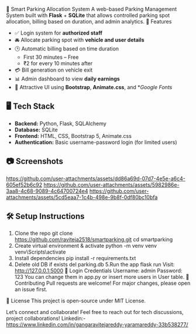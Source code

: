 🚗 Smart Parking Allocation System
A web-based Parking Management System built with **Flask** + **SQLite** that allows controlled parking spot allocation, billing based on duration, and admin analytics.
📌 Features
- ✅ Login system for **authorized staff**
- 🚘 Allocate parking spot with **vehicle and user details**
- 🕒 Automatic billing based on time duration
  - First 30 minutes – Free
  - ₹2 for every 10 minutes after
- 💳 Bill generation on vehicle exit
- 📊 Admin dashboard to view **daily earnings**
- 🎨 Attractive UI using **Bootstrap**, **Animate.css**, and **Google Fonts*
## 🖥️ Tech Stack
- **Backend:** Python, Flask, SQLAlchemy
- **Database:** SQLite
- **Frontend:** HTML, CSS, Bootstrap 5, Animate.css
- **Authentication:** Basic username-password login (for limited users)
## 📷 Screenshots
https://github.com/user-attachments/assets/dd86a69d-07d7-4e5e-a6c4-605ef52b6c92
https://github.com/user-attachments/assets/5982986e-3aa8-4c68-9089-4c64700724e4
https://github.com/user-attachments/assets/5cd5eaa7-1c4b-498e-9b8f-0df80bc10bfa

## 🛠️ Setup Instructions

1. Clone the repo
   git clone https://github.com/raviteja2518/smartparking.git
   cd smartparking
2. Create virtual environment & activate
   python -m venv venv
   venv\\Scripts\\activate
3. Install dependencies
   pip install -r requirements.txt
4. Delete old DB if exists
   del parking.db
5.Run the app
   flask run
Visit: http://127.0.0.1:5000
🔐 Login Credentials
Username: admin
Password: 123
You can change them in app.py or insert more users in User table.
🤝 Contributing
Pull requests are welcome! For major changes, please open an issue first.

📃 License
This project is open-source under MIT License.

Let’s connect and collaborate! Feel free to reach out for tech discussions, project collaborations!
Linkedin:-https://www.linkedin.com/in/gangaravitejareddy-yaramareddy-33b538277/


